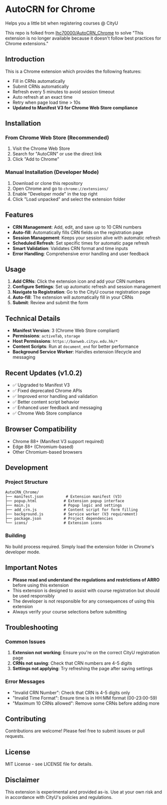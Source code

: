# AutoCRN for Chrome

Helps you a little bit when registering courses @ CityU

This repo is folked from [lhc70000/AutoCRN_Chrome](https://github.com/lhc70000/AutoCRN_Chrome) to solve "This extension is no longer available because it doesn't follow best practices for Chrome extensions."

## Introduction

This is a Chrome extension which provides the following features:
- Fill in CRNs automatically
- Submit CRNs automatically
- Refresh every 5 minutes to avoid session timeout
- Auto refresh at an exact time
- Retry when page load time > 10s
- **Updated to Manifest V3 for Chrome Web Store compliance**

## Installation

### From Chrome Web Store (Recommended)
1. Visit the Chrome Web Store
2. Search for "AutoCRN" or use the direct link
3. Click "Add to Chrome"

### Manual Installation (Developer Mode)
1. Download or clone this repository
2. Open Chrome and go to `chrome://extensions/`
3. Enable "Developer mode" in the top right
4. Click "Load unpacked" and select the extension folder

## Features

- **CRN Management**: Add, edit, and save up to 10 CRN numbers
- **Auto-fill**: Automatically fills CRN fields on the registration page
- **Session Management**: Keeps your session alive with automatic refresh
- **Scheduled Refresh**: Set specific times for automatic page refresh
- **Smart Validation**: Validates CRN format and time inputs
- **Error Handling**: Comprehensive error handling and user feedback

## Usage

1. **Add CRNs**: Click the extension icon and add your CRN numbers
2. **Configure Settings**: Set up automatic refresh and session management
3. **Navigate to Registration**: Go to the CityU course registration page
4. **Auto-fill**: The extension will automatically fill in your CRNs
5. **Submit**: Review and submit the form

## Technical Details

- **Manifest Version**: 3 (Chrome Web Store compliant)
- **Permissions**: `activeTab`, `storage`
- **Host Permissions**: `https://banweb.cityu.edu.hk/*`
- **Content Scripts**: Run at `document_end` for better performance
- **Background Service Worker**: Handles extension lifecycle and messaging

## Recent Updates (v1.0.2)

- ✅ Upgraded to Manifest V3
- ✅ Fixed deprecated Chrome APIs
- ✅ Improved error handling and validation
- ✅ Better content script behavior
- ✅ Enhanced user feedback and messaging
- ✅ Chrome Web Store compliance

## Browser Compatibility

- Chrome 88+ (Manifest V3 support required)
- Edge 88+ (Chromium-based)
- Other Chromium-based browsers

## Development

### Project Structure
```
AutoCRN_Chrome/
├── manifest.json          # Extension manifest (V3)
├── popup.html            # Extension popup interface
├── main.js               # Popup logic and settings
├── add_crn.js            # Content script for form filling
├── background.js         # Service worker (V3 requirement)
├── package.json          # Project dependencies
└── icons/                # Extension icons
```

### Building
No build process required. Simply load the extension folder in Chrome's developer mode.

## Important Notes

- **Please read and understand the regulations and restrictions of ARRO** before using this extension
- This extension is designed to assist with course registration but should be used responsibly
- The developer is not responsible for any consequences of using this extension
- Always verify your course selections before submitting

## Troubleshooting

### Common Issues
1. **Extension not working**: Ensure you're on the correct CityU registration page
2. **CRNs not saving**: Check that CRN numbers are 4-5 digits
3. **Settings not applying**: Try refreshing the page after saving settings

### Error Messages
- "Invalid CRN Number": Check that CRN is 4-5 digits only
- "Invalid Time Format": Ensure time is in HH:MM format (00-23:00-59)
- "Maximum 10 CRNs allowed": Remove some CRNs before adding more

## Contributing

Contributions are welcome! Please feel free to submit issues or pull requests.

## License

MIT License - see LICENSE file for details.

## Disclaimer

This extension is experimental and provided as-is. Use at your own risk and in accordance with CityU's policies and regulations.
